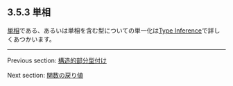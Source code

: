 ## 3.5.3 単相

[単相](types-monomorph.md)である、あるいは単相を含む型についての単一化は[Type Inference](type-system-type-inference.md)で詳しくあつかいます。

---

Previous section: [構造的部分型付け](type-system-structural-subtyping.md)

Next section: [関数の戻り値](type-system-unification-function-return.md)